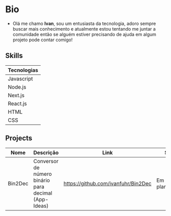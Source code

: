 # Bio
- Olá me chamo **Ivan**, sou um entusiasta da tecnologia, adoro sempre buscar mais conhecimento e atualmente estou tentando me juntar a comunidade então se alguém estiver precisando de ajuda em algum projeto pode contar comigo!

## Skills

Tecnologias |
------------|
Javascript  |
Node.js     |
Next.js     | 
React.js    | 
HTML        | 
CSS         | 

## Projects
Nome       | Descrição                                                                    | Link                                | Status            |
-----------|------------------------------------------------------------------------------|-------------------------------------|-------------------|
Bin2Dec    | Conversor de número binário para decimal	(App-Ideas)                         |https://github.com/ivanfuhr/Bin2Dec  | Em planejamento   | 
 
